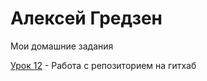 # Алексей Гредзен
Мои домашние задания


[Урок 12](https://shadownegi.github.io/lesson_12/ "Моя готовая домашка") - Работа с репозиторием на гитхаб
